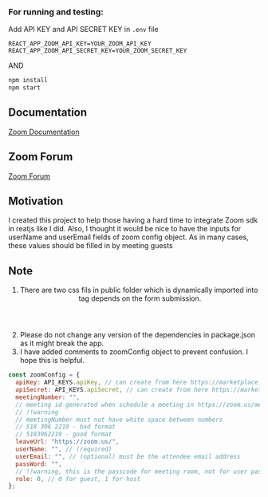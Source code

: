 ### For running and testing:

Add API KEY and API SECRET KEY in `.env` file

```
REACT_APP_ZOOM_API_KEY=YOUR_ZOOM_API_KEY
REACT_APP_ZOOM_API_SECRET_KEY=YOUR_ZOOM_SECRET_KEY
```

AND

```bash
npm install
npm start
```

## Documentation

[Zoom Documentation](https://marketplace.zoom.us/docs/sdk/native-sdks/introduction)

## Zoom Forum

[Zoom Forum](https://devforum.zoom.us/)

## Motivation

I created this project to help those having a hard time to integrate Zoom sdk in reatjs like I did.
Also, I thought it would be nice to have the inputs for userName and userEmail fields of zoom config object.
As in many cases, these values should be filled in by meeting guests

## Note

1. There are two css fils in public folder which is dynamically imported into <header> tag depends on the form submission.
2. Please do not change any version of the dependencies in package.json as it might break the app.
3. I have added comments to zoomConfig object to prevent confusion. I hope this is helpful.

```js
const zoomConfig = {
  apiKey: API_KEYS.apiKey, // can create from here https://marketplace.zoom.us/
  apiSecret: API_KEYS.apiSecret, // can create from here https://marketplace.zoom.us/
  meetingNumber: "",
  // meeting id generated when schedule a meeting in https://zoom.us/meeting/schedule
  // !!warning
  // meetingNumber must not have white space between numbers
  // 518 306 2219 - bad format
  // 5183062219 - good format
  leaveUrl: "https://zoom.us/",
  userName: "", // (required)
  userEmail: "", // (optional) must be the attendee email address
  passWord: "",
  // !!warning, this is the passcode for meeting room, not for user password
  role: 0, // 0 for guest, 1 for host
};
```
